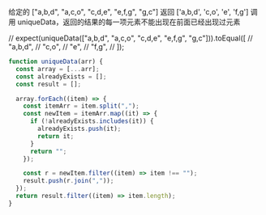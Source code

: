 给定的 ["a,b,d", "a,c,o", "c,d,e", "e,f,g", "g,c"]
返回 ['a,b,d', 'c,o', 'e', 'f,g']
调用 uniqueData，返回的结果的每一项元素不能出现在前面已经出现过元素

// expect(uniqueData(["a,b,d", "a,c,o", "c,d,e", "e,f,g", "g,c"])).toEqual([
// "a,b,d",
// "c,o",
// "e",
// "f,g",
// ]);

```javascript
function uniqueData(arr) {
  const array = [...arr];
  const alreadyExists = [];
  const result = [];

  array.forEach((item) => {
    const itemArr = item.split(",");
    const newItem = itemArr.map((it) => {
      if (!alreadyExists.includes(it)) {
        alreadyExists.push(it);
        return it;
      }
      return "";
    });

    const r = newItem.filter((item) => item !== "");
    result.push(r.join(","));
  });
  return result.filter((item) => item.length);
}
```
